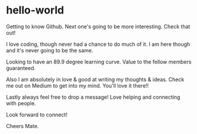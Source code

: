 # hello-world
Getting to know Github. Next one's going to be more interesting. Check that out!

I love coding, though never had a chance to do much of it. I am here though and it's never going to be the same. 

Looking to have an 89.9 degree learning curve. Value to the fellow members guaranteed.

Also I am absolutely in love & good at writing my thoughts & ideas. Check me out on Medium to get into my mind. 
You'll love it there!!

Lastly always feel free to drop a message! Love helping and connecting with people. 

Look forward to connect! 

Cheers Mate.
